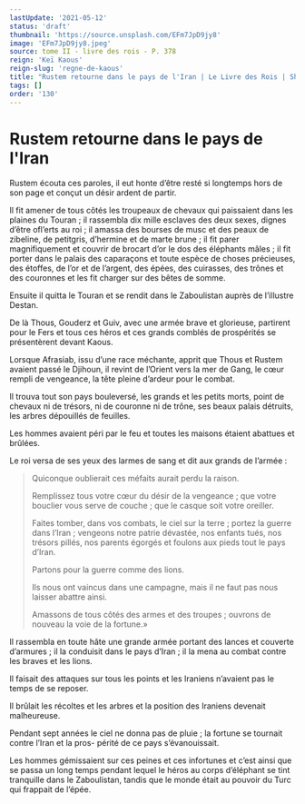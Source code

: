 ```yaml
---
lastUpdate: '2021-05-12'
status: 'draft'
thumbnail: 'https://source.unsplash.com/EFm7JpD9jy8'
image: 'EFm7JpD9jy8.jpeg'
source: tome II - livre des rois - P. 378
reign: 'Keï Kaous'
reign-slug: 'regne-de-kaous'
title: "Rustem retourne dans le pays de l'Iran | Le Livre des Rois | Shâhnâmeh"
tags: []
order: '130'
---
```


# Rustem retourne dans le pays de l'Iran

Rustem écouta ces paroles, il eut honte d’être resté si longtemps hors de son page et conçut un désir ardent de partir.

Il fit amener de tous côtés les troupeaux de chevaux qui paissaient dans les plaines du Touran ; il rassembla dix mille esclaves des deux sexes, dignes d’être ofl’erts au roi ; il amassa des bourses de musc et des peaux de zibeline, de petitgris, d’hermine et de marte brune ; il fit parer magnifiquement et couvrir de brocart d’or le dos des éléphants mâles ; il fit porter dans le palais des caparaçons et toute espèce de choses précieuses, des étoffes, de l’or et de l’argent, des épées, des cuirasses, des trônes et des couronnes et les fit charger sur des bêtes de somme.

Ensuite il quitta le Touran et se rendit dans le Zaboulistan auprès de l’illustre Destan.

De là Thous, Gouderz et Guiv, avec une armée brave et glorieuse, partirent pour le Fers et tous ces héros et ces grands comblés de prospérités se présentèrent devant Kaous.

Lorsque Afrasiab, issu d’une race méchante, apprit que Thous et Rustem avaient passé le Djihoun, il revint de l’Orient vers la mer de Gang, le cœur rempli de vengeance, la tête pleine d’ardeur pour le combat.

Il trouva tout son pays bouleversé, les grands et les petits morts, point de chevaux ni de trésors, ni de couronne ni de trône, ses beaux palais détruits, les arbres dépouillés de feuilles.

Les hommes avaient péri par le feu et toutes les maisons étaient abattues et brûlées.

Le roi versa de ses yeux des larmes de sang et dit aux grands de l’armée :

> Quiconque oublierait ces méfaits aurait perdu la raison.
>
> Remplissez tous votre cœur du désir de la vengeance ; que votre bouclier vous serve de couche ; que le casque soit votre oreiller.
>
> Faites tomber, dans vos combats, le ciel sur la terre ; portez la guerre dans l’Iran ; vengeons notre patrie dévastée, nos enfants tués, nos trésors pillés, nos parents égorgés et foulons aux pieds tout le pays d’Iran.
>
> Partons pour la guerre comme des lions.
>
> Ils nous ont vaincus dans une campagne, mais il ne faut pas nous laisser abattre ainsi.
>
> Amassons de tous côtés des armes et des troupes ; ouvrons de nouveau la voie de la fortune.»

Il rassembla en toute hâte une grande armée portant des lances et couverte d’armures ; il la conduisit dans le pays d’Iran ; il la mena au combat contre les braves et les lions.

Il faisait des attaques sur tous les points et les Iraniens n’avaient pas le temps de se reposer.

Il brûlait les récoltes et les arbres et la position des Iraniens devenait malheureuse.

Pendant sept années le ciel ne donna pas de pluie ; la fortune se tournait contre l’Iran et la pros- périté de ce pays s’évanouissait.

Les hommes gémissaient sur ces peines et ces infortunes et c’est ainsi que se passa un long temps pendant lequel le héros au corps d’éléphant se tint tranquille dans le Zaboulistan, tandis que le monde était au pouvoir du Turc qui frappait de l’épée.

